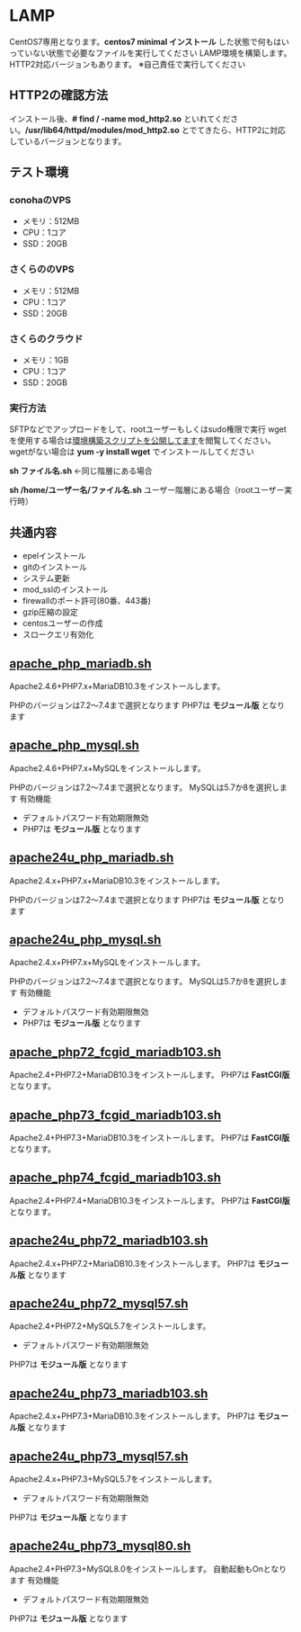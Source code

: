 # LAMP
CentOS7専用となります。**centos7 minimal インストール** した状態で何もはいっていない状態で必要なファイルを実行してください
LAMP環境を構築します。HTTP2対応バージョンもあります。
※自己責任で実行してください


## HTTP2の確認方法

インストール後、**# find / -name mod_http2.so** といれてください。**/usr/lib64/httpd/modules/mod_http2.so** とでてきたら、HTTP2に対応しているバージョンとなります。

## テスト環境
### conohaのVPS
* メモリ：512MB
* CPU：1コア
* SSD：20GB

### さくらののVPS
* メモリ：512MB
* CPU：1コア
* SSD：20GB

### さくらのクラウド
* メモリ：1GB
* CPU：1コア
* SSD：20GB

### 実行方法
SFTPなどでアップロードをして、rootユーザーもしくはsudo権限で実行
wgetを使用する場合は[環境構築スクリプトを公開してます](https://www.logw.jp/cloudserver/8886.html)を閲覧してください。
wgetがない場合は **yum -y install wget** でインストールしてください

**sh ファイル名.sh** ←同じ階層にある場合

**sh /home/ユーザー名/ファイル名.sh** ユーザー階層にある場合（rootユーザー実行時）

## 共通内容
* epelインストール
* gitのインストール
* システム更新
* mod_sslのインストール
* firewallのポート許可(80番、443番)
* gzip圧縮の設定
* centosユーザーの作成
* スロークエリ有効化

## [apache_php_mariadb.sh](https://github.com/site-lab/lamp/blob/master/apache_php_mariadb.sh)
Apache2.4.6+PHP7.x+MariaDB10.3をインストールします。

PHPのバージョンは7.2～7.4まで選択となります
PHP7は **モジュール版** となります

## [apache_php_mysql.sh](https://github.com/site-lab/lamp/blob/master/apache_php_mysql.sh)
Apache2.4.6+PHP7.x+MySQLをインストールします。

PHPのバージョンは7.2～7.4まで選択となります。
MySQLは5.7か8を選択します
有効機能
* デフォルトパスワード有効期限無効
* PHP7は **モジュール版** となります

## [apache24u_php_mariadb.sh](https://github.com/site-lab/lamp/blob/master/apache24u_php_mariadb.sh)
Apache2.4.x+PHP7.x+MariaDB10.3をインストールします。

PHPのバージョンは7.2～7.4まで選択となります
PHP7は **モジュール版** となります

## [apache24u_php_mysql.sh](https://github.com/site-lab/lamp/blob/master/apache24u_php_mysql.sh)
Apache2.4.x+PHP7.x+MySQLをインストールします。

PHPのバージョンは7.2～7.4まで選択となります。
MySQLは5.7か8を選択します
有効機能
* デフォルトパスワード有効期限無効
* PHP7は **モジュール版** となります

## [apache_php72_fcgid_mariadb103.sh](https://github.com/site-lab/lamp/blob/master/apache_php72_fcgid_mariadb103.sh)
Apache2.4+PHP7.2+MariaDB10.3をインストールします。
PHP7は **FastCGI版** となります。

## [apache_php73_fcgid_mariadb103.sh](https://github.com/site-lab/lamp/blob/master/apache_php73_fcgid_mariadb103.sh)
Apache2.4+PHP7.3+MariaDB10.3をインストールします。
PHP7は **FastCGI版** となります。

## [apache_php74_fcgid_mariadb103.sh](https://github.com/site-lab/lamp/blob/master/apache_php74_fcgid_mariadb103.sh)
Apache2.4+PHP7.4+MariaDB10.3をインストールします。
PHP7は **FastCGI版** となります。


## [apache24u_php72_mariadb103.sh](https://github.com/site-lab/lamp/blob/master/apache24_php72_mariadb103.sh)
Apache2.4.x+PHP7.2+MariaDB10.3をインストールします。
PHP7は **モジュール版** となります

## [apache24u_php72_mysql57.sh](https://github.com/site-lab/lamp/blob/master/apache24u_php72_mysql57.sh)
Apache2.4+PHP7.2+MySQL5.7をインストールします。
* デフォルトパスワード有効期限無効

PHP7は **モジュール版** となります

## [apache24u_php73_mariadb103.sh](https://github.com/site-lab/lamp/blob/master/apache24_php73_mariadb103.sh)
Apache2.4.x+PHP7.3+MariaDB10.3をインストールします。
PHP7は **モジュール版** となります


## [apache24u_php73_mysql57.sh](https://github.com/site-lab/lamp/blob/master/apache24u_php73_mysql57.sh)
Apache2.4.x+PHP7.3+MySQL5.7をインストールします。
* デフォルトパスワード有効期限無効

PHP7は **モジュール版** となります

## [apache24u_php73_mysql80.sh](https://github.com/site-lab/lamp/blob/master/apache24u_php73_mysql80.sh)
Apache2.4+PHP7.3+MySQL8.0をインストールします。
自動起動もOnとなります
有効機能
* デフォルトパスワード有効期限無効

PHP7は **モジュール版** となります
